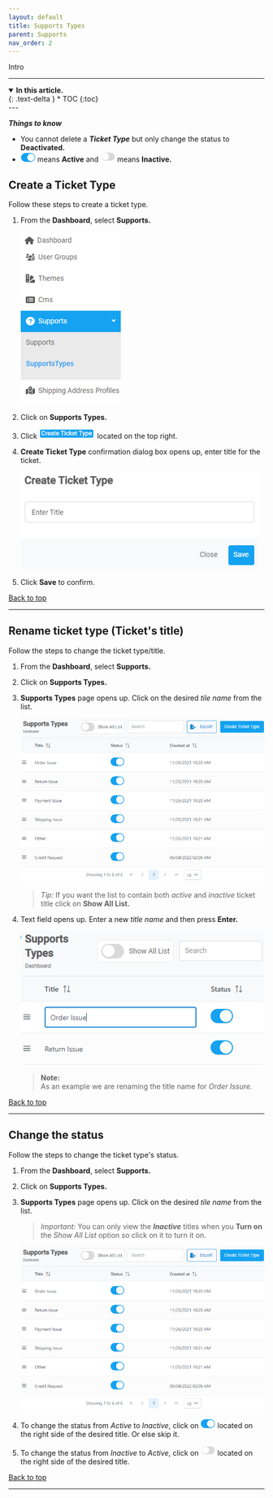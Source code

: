 ```yaml
---
layout: default
title: Supports Types
parent: Supports
nav_order: 2
---
```


Intro

---

<details open markdown="block">
  <summary>
    <b>In this article.</b>
  </summary>
  {: .text-delta }
* TOC
{:toc}
</details>
---

<b> _Things to know_ </b>

- You cannot delete a **_Ticket Type_** but only change the status to **Deactivated.**
- ![active_button](../../images/buttons/on.png) means **Active** and ![inactive_button](../../images/buttons/off.png) means **Inactive.**

## Create a Ticket Type

Follow these steps to create a ticket type.

1. From the **Dashboard**, select **Supports.**

   ![support_type_dashboard](../../images/dsupports/st_dashboard.png)

2. Click on **Supports Types.**

3. Click ![create_ticket_type_button](../../images/buttons/createtickettype.png) located on the top right.

4. **Create Ticket Type** confirmation dialog box opens up, enter title for the ticket.

   ![create_ticket_type_confirmation](../../images/dsupports/cttype.png)

5. Click **Save** to confirm.

<a href="#top" id="back-to-top">Back to top</a>

---

## Rename ticket type (Ticket's title)

Follow the steps to change the ticket type/title.

1. From the **Dashboard**, select **Supports.**
2. Click on **Supports Types.**
3. **Supports Types** page opens up. Click on the desired _tile name_ from the list.

   ![supports_types_page](../../images/dsupports/stypes_page.png)

   > _Tip:_ If you want the list to contain both _active_ and _inactive_ ticket title click on **Show All List.**

4. Text field opens up. Enter a new _title name_ and then press **Enter.**

   ![edit_title](../../images/dsupports/edit_title.png)

   > **Note:** <br> As an example we are renaming the title name for _Order Issure._

<a href="#top" id="back-to-top">Back to top</a>

---

## Change the status

Follow the steps to change the ticket type's status.

1. From the **Dashboard**, select **Supports.**
2. Click on **Supports Types.**
3. **Supports Types** page opens up. Click on the desired _tile name_ from the list.

   > _Important:_ You can only view the <b>_Inactive_</b> titles when you **Turn on** the _Show All List_ option so click on it to turn it on.

   ![supports_types_page](../../images/dsupports/stypes_page.png)

4. To change the status from _Active_ to _Inactive_, click on ![active_button](../../images/buttons/on.png) located on the right side of the desired title. Or else skip it.
5. To change the status from _Inactive_ to _Active_, click on ![inactive_button](../../images/buttons/off.png) located on the right side of the desired title.

<a href="#top" id="back-to-top">Back to top</a>

---
